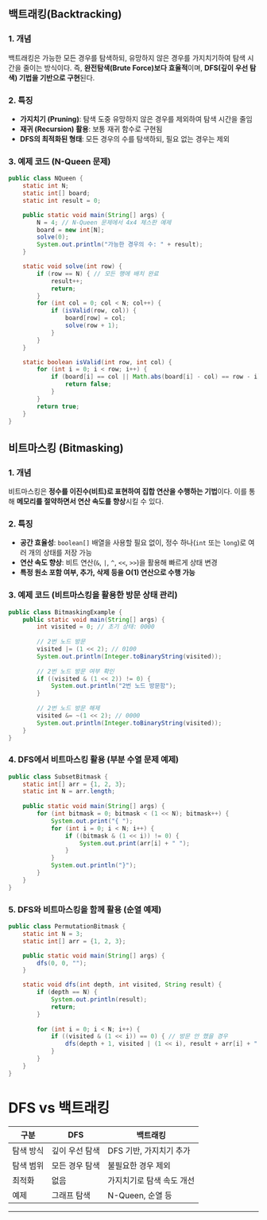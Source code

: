 ## **백트래킹(Backtracking)**

### 1. 개념

백트래킹은 가능한 모든 경우를 탐색하되, 유망하지 않은 경우를 가지치기하여 탐색 시간을 줄이는 방식이다.
즉, **완전탐색(Brute Force)보다 효율적**이며, **DFS(깊이 우선 탐색) 기법을 기반으로 구현**된다.

### 2. 특징

- **가지치기 (Pruning)**: 탐색 도중 유망하지 않은 경우를 제외하여 탐색 시간을 줄임
- **재귀 (Recursion) 활용**: 보통 재귀 함수로 구현됨
- **DFS의 최적화된 형태**: 모든 경우의 수를 탐색하되, 필요 없는 경우는 제외

### **3. 예제 코드 (N-Queen 문제)**

```java
public class NQueen {
    static int N;
    static int[] board;
    static int result = 0;

    public static void main(String[] args) {
        N = 4; // N-Queen 문제에서 4x4 체스판 예제
        board = new int[N];
        solve(0);
        System.out.println("가능한 경우의 수: " + result);
    }

    static void solve(int row) {
        if (row == N) { // 모든 행에 배치 완료
            result++;
            return;
        }
        for (int col = 0; col < N; col++) {
            if (isValid(row, col)) {
                board[row] = col;
                solve(row + 1);
            }
        }
    }

    static boolean isValid(int row, int col) {
        for (int i = 0; i < row; i++) {
            if (board[i] == col || Math.abs(board[i] - col) == row - i) {
                return false;
            }
        }
        return true;
    }
}
```

## **비트마스킹 (Bitmasking)**

### 1. 개념

비트마스킹은 **정수를 이진수(비트)로 표현하여 집합 연산을 수행하는 기법**이다.
이를 통해 **메모리를 절약하면서 연산 속도를 향상**시킬 수 있다.

### 2. 특징

- **공간 효율성**: `boolean[]` 배열을 사용할 필요 없이, 정수 하나(`int` 또는 `long`)로 여러 개의 상태를 저장 가능
- **연산 속도 향상**: 비트 연산(`&`, `|`, `^`, `<<`, `>>`)을 활용해 빠르게 상태 변경
- **특정 원소 포함 여부, 추가, 삭제 등을 O(1) 연산으로 수행 가능**

### **3. 예제 코드 (비트마스킹을 활용한 방문 상태 관리)**

```java
public class BitmaskingExample {
    public static void main(String[] args) {
        int visited = 0; // 초기 상태: 0000
        
        // 2번 노드 방문
        visited |= (1 << 2); // 0100
        System.out.println(Integer.toBinaryString(visited));
        
        // 2번 노드 방문 여부 확인
        if ((visited & (1 << 2)) != 0) {
            System.out.println("2번 노드 방문함");
        }
        
        // 2번 노드 방문 해제
        visited &= ~(1 << 2); // 0000
        System.out.println(Integer.toBinaryString(visited));
    }
}
```

### **4. DFS에서 비트마스킹 활용 (부분 수열 문제 예제)**

```java
public class SubsetBitmask {
    static int[] arr = {1, 2, 3};
    static int N = arr.length;
    
    public static void main(String[] args) {
        for (int bitmask = 0; bitmask < (1 << N); bitmask++) {
            System.out.print("{ ");
            for (int i = 0; i < N; i++) {
                if ((bitmask & (1 << i)) != 0) {
                    System.out.print(arr[i] + " ");
                }
            }
            System.out.println("}");
        }
    }
}
```

### **5. DFS와 비트마스킹을 함께 활용 (순열 예제)**

```java
public class PermutationBitmask {
    static int N = 3;
    static int[] arr = {1, 2, 3};

    public static void main(String[] args) {
        dfs(0, 0, "");
    }

    static void dfs(int depth, int visited, String result) {
        if (depth == N) {
            System.out.println(result);
            return;
        }
        
        for (int i = 0; i < N; i++) {
            if ((visited & (1 << i)) == 0) { // 방문 안 했을 경우
                dfs(depth + 1, visited | (1 << i), result + arr[i] + " ");
            }
        }
    }
}
```

# DFS vs 백트래킹

| 구분 | DFS | 백트래킹 |
| --- | --- | --- |
| 탐색 방식 | 깊이 우선 탐색 | DFS 기반, 가지치기 추가 |
| 탐색 범위 | 모든 경우 탐색 | 불필요한 경우 제외 |
| 최적화 | 없음 | 가지치기로 탐색 속도 개선 |
| 예제 | 그래프 탐색 | N-Queen, 순열 등 |

---